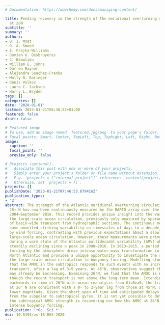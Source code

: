 ```yaml
---
# Documentation: https://wowchemy.com/docs/managing-content/

title: Pending recovery in the strength of the meridional overturning circulation
  at 26N
subtitle: ''
summary: ''
authors:
- B. I. Moat
- D. A. Smeed
- E. Frajka-Williams
- Damien G. Desbruyeres
- C. Beaulieu
- William E. Johns
- Darren Rayner
- Alejandra Sanchez-Franks
- Molly O. Baringer
- Denis Volkov
- Laura C. Jackson
- Harry L. Bryden
tags: []
categories: []
date: '2020-01-01'
lastmod: 2023-01-21T08:46:53+01:00
featured: false
draft: false

# Featured image
# To use, add an image named `featured.jpg/png` to your page's folder.
# Focal points: Smart, Center, TopLeft, Top, TopRight, Left, Right, BottomLeft, Bottom, BottomRight.
image:
  caption: ''
  focal_point: ''
  preview_only: false

# Projects (optional).
#   Associate this post with one or more of your projects.
#   Simply enter your project's folder or file name without extension.
#   E.g. `projects = ["internal-project"]` references `content/project/deep-learning/index.md`.
#   Otherwise, set `projects = []`.
projects: []
publishDate: '2023-01-21T07:46:53.879416Z'
publication_types:
- '2'
abstract: The strength of the Atlantic meridional overturning circulation (AMOC) at
  26∘ N has now been continuously measured by the RAPID array over the period April
  2004–September 2018. This record provides unique insight into the variability of
  the large-scale ocean circulation, previously only measured by sporadic snapshots
  of basin-wide transport from hydrographic sections. The continuous measurements
  have unveiled striking variability on timescales of days to a decade, driven largely
  by wind forcing, contrasting with previous expectations about a slowly varying buoyancy-forced
  large-scale ocean circulation. However, these measurements were primarily observed
  during a warm state of the Atlantic multidecadal variability (AMV) which has been
  steadily declining since a peak in 2008–2010. In 2013–2015, a period of strong buoyancy
  forcing by the atmosphere drove intense water-mass transformation in the subpolar
  North Atlantic and provides a unique opportunity to investigate the response of
  the large-scale ocean circulation to buoyancy forcing. Modelling studies suggest
  that the AMOC in the subtropics responds to such events with an increase in overturning
  transport, after a lag of 3–9 years. At 45°N, observations suggest that the AMOC
  may already be increasing. Examining 26°N, we find that the AMOC is no longer weakening,
  though the recent transport is not above the long-term mean. Extending the record
  backwards in time at 26°N with ocean reanalysis from GloSea5, the transport fluctuations
  at 26° N are consistent with a 0- to 2-year lag from those at 45°N, albeit with
  lower magnitude. Given the short span of time and anticipated delays in the signal
  from the subpolar to subtropical gyres, it is not yet possible to determine whether
  the subtropical AMOC strength is recovering nor how the AMOC at 26°N responds to
  intense buoyancy forcing.
publication: '*Oc. Sci.*'
doi: 10.5194/os-16-863-2020
---
```

